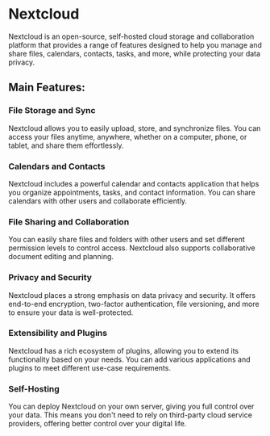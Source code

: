 # Nextcloud

Nextcloud is an open-source, self-hosted cloud storage and collaboration platform that provides a range of features designed to help you manage and share files, calendars, contacts, tasks, and more, while protecting your data privacy.

## Main Features:

### File Storage and Sync

Nextcloud allows you to easily upload, store, and synchronize files. You can access your files anytime, anywhere, whether on a computer, phone, or tablet, and share them effortlessly.

### Calendars and Contacts

Nextcloud includes a powerful calendar and contacts application that helps you organize appointments, tasks, and contact information. You can share calendars with other users and collaborate efficiently.

### File Sharing and Collaboration

You can easily share files and folders with other users and set different permission levels to control access. Nextcloud also supports collaborative document editing and planning.

### Privacy and Security

Nextcloud places a strong emphasis on data privacy and security. It offers end-to-end encryption, two-factor authentication, file versioning, and more to ensure your data is well-protected.

### Extensibility and Plugins

Nextcloud has a rich ecosystem of plugins, allowing you to extend its functionality based on your needs. You can add various applications and plugins to meet different use-case requirements.

### Self-Hosting

You can deploy Nextcloud on your own server, giving you full control over your data. This means you don't need to rely on third-party cloud service providers, offering better control over your digital life.
